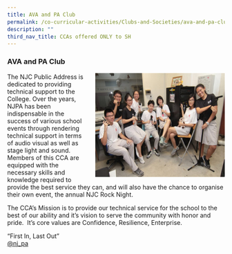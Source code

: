 ```yaml
---
title: AVA and PA Club
permalink: /co-curricular-activities/Clubs-and-Societies/ava-and-pa-club/
description: ""
third_nav_title: CCAs offered ONLY to SH
---
```

### AVA and PA Club

<img src="/images/AVAPA1.png" style="width:300px;height:240px;margin-left:15px;" align="right"> The NJC Public Address is dedicated to providing technical support to the College. Over the years, NJPA has been indispensable in the success of various school events through rendering technical support in terms of audio visual as well as stage light and sound. Members of this CCA are equipped with the necessary skills and knowledge required to provide the best service they can, and will also have the chance to organise their own event, the annual NJC Rock Night.

The CCA’s Mission is to provide our technical service for the school to the best of our ability and it’s vision to&nbsp;serve the community with honor and pride.&nbsp; It’s core values are&nbsp;Confidence, Resilience, Enterprise.

“First In, Last Out”  
[@nj\_pa](https://instagram.com/nj_pa?utm_medium=copy_link)